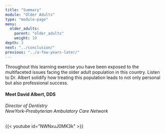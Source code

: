 ```yaml
---
title: "Summary"
module: "Older Adults"
type: "module-page"
menu:
  older_adults:
    parent: "older_adults"
    weight: 19
depth: 3
next: "../conclusion/"
previous: "../a-few-years-later/"
---
```

<div class="pageblock"><p>Throughout this learning exercise you have been exposed to the multifaceted issues facing the older adult population in this country.  Listen to Dr. Albert solidify how treating this population leads to not only personal but also professional success.</p>
<h4>Meet David Albert, DDS</h4>
<p><i>Director of Dentistry</i>
<br/><i> NewYork-Presbyterian Ambulatory Care Network</i></p>

<br/>
{{< youtube id="NWNxuJ0MK3k" >}}</div>